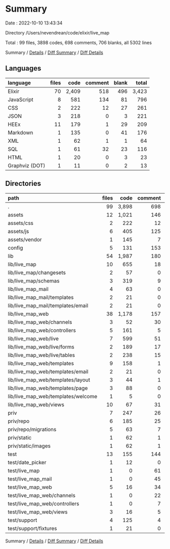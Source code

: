 # Summary

Date : 2022-10-10 13:43:34

Directory /Users/nevendrean/code/elixir/live_map

Total : 99 files,  3898 codes, 698 comments, 706 blanks, all 5302 lines

Summary / [Details](details.md) / [Diff Summary](diff.md) / [Diff Details](diff-details.md)

## Languages
| language | files | code | comment | blank | total |
| :--- | ---: | ---: | ---: | ---: | ---: |
| Elixir | 70 | 2,409 | 518 | 496 | 3,423 |
| JavaScript | 8 | 581 | 134 | 81 | 796 |
| CSS | 2 | 222 | 12 | 27 | 261 |
| JSON | 3 | 218 | 0 | 3 | 221 |
| HEEx | 11 | 179 | 1 | 29 | 209 |
| Markdown | 1 | 135 | 0 | 41 | 176 |
| XML | 1 | 62 | 1 | 1 | 64 |
| SQL | 1 | 61 | 32 | 23 | 116 |
| HTML | 1 | 20 | 0 | 3 | 23 |
| Graphviz (DOT) | 1 | 11 | 0 | 2 | 13 |

## Directories
| path | files | code | comment | blank | total |
| :--- | ---: | ---: | ---: | ---: | ---: |
| . | 99 | 3,898 | 698 | 706 | 5,302 |
| assets | 12 | 1,021 | 146 | 110 | 1,277 |
| assets/css | 2 | 222 | 12 | 27 | 261 |
| assets/js | 6 | 405 | 125 | 72 | 602 |
| assets/vendor | 1 | 145 | 7 | 6 | 158 |
| config | 5 | 131 | 153 | 41 | 325 |
| lib | 54 | 1,987 | 180 | 358 | 2,525 |
| lib/live_map | 10 | 655 | 18 | 92 | 765 |
| lib/live_map/changesets | 2 | 57 | 0 | 15 | 72 |
| lib/live_map/schemas | 3 | 319 | 9 | 46 | 374 |
| lib/live_map_mail | 4 | 63 | 0 | 8 | 71 |
| lib/live_map_mail/templates | 2 | 21 | 0 | 0 | 21 |
| lib/live_map_mail/templates/email | 2 | 21 | 0 | 0 | 21 |
| lib/live_map_web | 38 | 1,178 | 157 | 232 | 1,567 |
| lib/live_map_web/channels | 3 | 52 | 30 | 17 | 99 |
| lib/live_map_web/controllers | 5 | 161 | 5 | 27 | 193 |
| lib/live_map_web/live | 7 | 599 | 51 | 103 | 753 |
| lib/live_map_web/live/forms | 2 | 189 | 17 | 38 | 244 |
| lib/live_map_web/live/tables | 2 | 238 | 15 | 28 | 281 |
| lib/live_map_web/templates | 9 | 158 | 1 | 29 | 188 |
| lib/live_map_web/templates/email | 2 | 21 | 0 | 0 | 21 |
| lib/live_map_web/templates/layout | 3 | 44 | 1 | 10 | 55 |
| lib/live_map_web/templates/page | 3 | 88 | 0 | 19 | 107 |
| lib/live_map_web/templates/welcome | 1 | 5 | 0 | 0 | 5 |
| lib/live_map_web/views | 10 | 67 | 31 | 18 | 116 |
| priv | 7 | 247 | 26 | 42 | 315 |
| priv/repo | 6 | 185 | 25 | 41 | 251 |
| priv/repo/migrations | 5 | 63 | 7 | 19 | 89 |
| priv/static | 1 | 62 | 1 | 1 | 64 |
| priv/static/images | 1 | 62 | 1 | 1 | 64 |
| test | 13 | 155 | 144 | 75 | 374 |
| test/date_picker | 1 | 12 | 0 | 4 | 16 |
| test/live_map | 1 | 0 | 61 | 16 | 77 |
| test/live_map_mail | 1 | 0 | 45 | 10 | 55 |
| test/live_map_web | 5 | 16 | 34 | 15 | 65 |
| test/live_map_web/channels | 1 | 0 | 22 | 6 | 28 |
| test/live_map_web/controllers | 1 | 0 | 7 | 2 | 9 |
| test/live_map_web/views | 3 | 16 | 5 | 7 | 28 |
| test/support | 4 | 125 | 4 | 29 | 158 |
| test/support/fixtures | 1 | 21 | 0 | 3 | 24 |

Summary / [Details](details.md) / [Diff Summary](diff.md) / [Diff Details](diff-details.md)